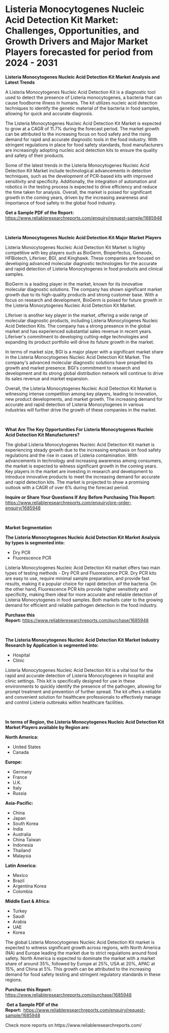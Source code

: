 <p><h1>Listeria Monocytogenes Nucleic Acid Detection Kit Market: Challenges, Opportunities, and Growth Drivers and Major Market Players forecasted for period from 2024 - 2031</h1></p><p><strong>Listeria Monocytogenes Nucleic Acid Detection Kit Market Analysis and Latest Trends</strong></p>
<p><p>A Listeria Monocytogenes Nucleic Acid Detection Kit is a diagnostic tool used to detect the presence of Listeria monocytogenes, a bacteria that can cause foodborne illness in humans. The kit utilizes nucleic acid detection techniques to identify the genetic material of the bacteria in food samples, allowing for quick and accurate diagnosis.</p><p>The Listeria Monocytogenes Nucleic Acid Detection Kit Market is expected to grow at a CAGR of 11.7% during the forecast period. The market growth can be attributed to the increasing focus on food safety and the rising demand for rapid and accurate diagnostic tools in the food industry. With stringent regulations in place for food safety standards, food manufacturers are increasingly adopting nucleic acid detection kits to ensure the quality and safety of their products.</p><p>Some of the latest trends in the Listeria Monocytogenes Nucleic Acid Detection Kit Market include technological advancements in detection techniques, such as the development of PCR-based kits with improved sensitivity and specificity. Additionally, the integration of automation and robotics in the testing process is expected to drive efficiency and reduce the time taken for analysis. Overall, the market is poised for significant growth in the coming years, driven by the increasing awareness and importance of food safety in the global food industry.</p></p>
<p><strong>Get a Sample PDF of the Report:&nbsp;</strong> <a href="https://www.reliableresearchreports.com/enquiry/request-sample/1685948">https://www.reliableresearchreports.com/enquiry/request-sample/1685948</a></p>
<p>&nbsp;</p>
<p><strong>Listeria Monocytogenes Nucleic Acid Detection Kit Major Market Players</strong></p>
<p><p>Listeria Monocytogenes Nucleic Acid Detection Kit Market is highly competitive with key players such as BioGerm, Bioperfectus, Geneodx, HFBiotech, Liferiver, BGI, and Kinghawk. These companies are focused on developing advanced molecular diagnostic technologies for the accurate and rapid detection of Listeria Monocytogenes in food products and clinical samples.</p><p>BioGerm is a leading player in the market, known for its innovative molecular diagnostic solutions. The company has shown significant market growth due to its high-quality products and strong customer base. With a focus on research and development, BioGerm is poised for future growth in the Listeria Monocytogenes Nucleic Acid Detection Kit Market.</p><p>Liferiver is another key player in the market, offering a wide range of molecular diagnostic products, including Listeria Monocytogenes Nucleic Acid Detection Kits. The company has a strong presence in the global market and has experienced substantial sales revenue in recent years. Liferiver's commitment to developing cutting-edge technologies and expanding its product portfolio will drive its future growth in the market.</p><p>In terms of market size, BGI is a major player with a significant market share in the Listeria Monocytogenes Nucleic Acid Detection Kit Market. The company's advanced molecular diagnostic solutions have propelled its growth and market presence. BGI's commitment to research and development and its strong global distribution network will continue to drive its sales revenue and market expansion.</p><p>Overall, the Listeria Monocytogenes Nucleic Acid Detection Kit Market is witnessing intense competition among key players, leading to innovation, new product developments, and market growth. The increasing demand for accurate and rapid detection of Listeria Monocytogenes in various industries will further drive the growth of these companies in the market.</p></p>
<p>&nbsp;</p>
<p><strong>What Are The Key Opportunities For Listeria Monocytogenes Nucleic Acid Detection Kit Manufacturers?</strong></p>
<p><p>The global Listeria Monocytogenes Nucleic Acid Detection Kit market is experiencing steady growth due to the increasing emphasis on food safety regulations and the rise in cases of Listeria contamination. With advancements in technology and increasing awareness among consumers, the market is expected to witness significant growth in the coming years. Key players in the market are investing in research and development to introduce innovative products to meet the increasing demand for accurate and rapid detection kits. The market is projected to show a promising outlook with a CAGR of over 6% during the forecast period.</p></p>
<p><strong>Inquire or Share Your Questions If Any Before Purchasing This Report:</strong> <a href="https://www.reliableresearchreports.com/enquiry/pre-order-enquiry/1685948">https://www.reliableresearchreports.com/enquiry/pre-order-enquiry/1685948</a></p>
<p>&nbsp;</p>
<p><strong>Market Segmentation</strong></p>
<p><strong>The Listeria Monocytogenes Nucleic Acid Detection Kit Market Analysis by types is segmented into:</strong></p>
<p><ul><li>Dry PCR</li><li>Fluorescence PCR</li></ul></p>
<p><p>Listeria Monocytogenes Nucleic Acid Detection Kit market offers two main types of testing methods - Dry PCR and Fluorescence PCR. Dry PCR kits are easy to use, require minimal sample preparation, and provide fast results, making it a popular choice for rapid detection of the bacteria. On the other hand, Fluorescence PCR kits provide higher sensitivity and specificity, making them ideal for more accurate and reliable detection of Listeria Monocytogenes in food samples. Both markets cater to the growing demand for efficient and reliable pathogen detection in the food industry.</p></p>
<p><strong>Purchase this Report:&nbsp;</strong><a href="https://www.reliableresearchreports.com/purchase/1685948">https://www.reliableresearchreports.com/purchase/1685948</a></p>
<p>&nbsp;</p>
<p><strong>The Listeria Monocytogenes Nucleic Acid Detection Kit Market Industry Research by Application is segmented into:</strong></p>
<p><ul><li>Hospital</li><li>Clinic</li></ul></p>
<p><p>Listeria Monocytogenes Nucleic Acid Detection Kit is a vital tool for the rapid and accurate detection of Listeria Monocytogenes in hospital and clinic settings. This kit is specifically designed for use in these environments to quickly identify the presence of the pathogen, allowing for prompt treatment and prevention of further spread. The kit offers a reliable and convenient solution for healthcare professionals to effectively manage and control Listeria outbreaks within healthcare facilities.</p></p>
<p>&nbsp;</p>
<p><strong>In terms of Region, the Listeria Monocytogenes Nucleic Acid Detection Kit Market Players available by Region are:</strong></p>
<p>
    <p> <strong> North America: </strong>
        <ul>
            <li>United States</li>
            <li>Canada</li>
        </ul>
        </p> 
    <p> <strong> Europe: </strong>
        <ul>
            <li>Germany</li>
            <li>France</li>
            <li>U.K.</li>
            <li>Italy</li>
            <li>Russia</li>
        </ul>
        </p> 
    <p> <strong> Asia-Pacific: </strong>
        <ul>
            <li>China</li>
            <li>Japan</li>
            <li>South Korea</li>
            <li>India</li>
            <li>Australia</li>
            <li>China Taiwan</li>
            <li>Indonesia</li>
            <li>Thailand</li>
            <li>Malaysia</li>
        </ul>
        </p> 
    <p> <strong> Latin America: </strong>
        <ul>
            <li>Mexico</li>
            <li>Brazil</li>
            <li>Argentina Korea</li>
            <li>Colombia</li>
        </ul>
        </p> 
    <p> <strong> Middle East & Africa: </strong>
        <ul>
            <li>Turkey</li>
            <li>Saudi</li>
            <li>Arabia</li>
            <li>UAE</li>
            <li>Korea</li>
        </ul>
    </p>
    </p>
<p><p>The global Listeria Monocytogenes Nucleic Acid Detection Kit market is expected to witness significant growth across regions, with North America (NA) and Europe leading the market due to strict regulations around food safety. North America is expected to dominate the market with a market share of around 35%, followed by Europe at 25%, USA at 20%, APAC at 15%, and China at 5%. This growth can be attributed to the increasing demand for food safety testing and stringent regulatory standards in these regions.</p></p>
<p><strong>Purchase this Report: </strong><a href="https://www.reliableresearchreports.com/purchase/1685948">https://www.reliableresearchreports.com/purchase/1685948</a></p>
<p>&nbsp;<strong>Get a Sample PDF of the Report:&nbsp;&nbsp;</strong><a href="https://www.reliableresearchreports.com/enquiry/request-sample/1685948">https://www.reliableresearchreports.com/enquiry/request-sample/1685948</a></p>
<p><strong></strong></p>
<p>Check more reports on https://www.reliableresearchreports.com/</p>